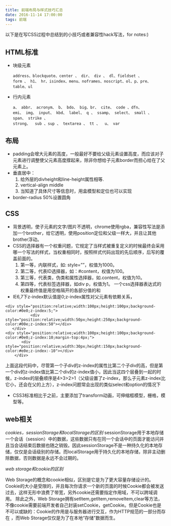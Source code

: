 ```yaml
---
title: 前端布局与样式技巧汇总
date: 2016-11-14 17:00:00
tags: 前端
---
```


以下是在写CSS过程中总结到的小技巧或者兼容性hack写法，for notes:)
## HTML标准
+ 块级元素
    ```
    address、blockquote、center 、 dir、 div 、 dl、fieldset 、
    form 、 h1、 hr、isindex、menu、noframes、noscript、ol、p、pre、table、ul
    ```
+ 行内元素
    ```
    a、 abbr、 acronym、 b、 bdo、 big、br、 cite、 code 、dfn、
    emi、 img、 input、 kbd、 label、 q 、 ssamp、 select、 small 、 span、 strike 、
    strong、  sub 、sup 、 textarea 、 tt 、  u、 var 
    ```
## 布局
+ padding会增大元素的高度，一般最好不要给父级元素设置高度，而应该对子元素进行调整使父元素高度撑起来，除非你想给子元素border而担心给在了父元素上。
+ 垂直居中：  
	1. 给外层的divheight和line-height属性相等.
	2. vertical-align middle
	3. 当知道了具体尺寸等信息时，用盒模型和定位也可以实现
+ border-radius 50%设置圆角

## CSS
+ 背景透明，使子元素的文字/图片不透明，chrome使用rgba，兼容性写法是添加一个brother，给它透明，使用position定位和父级一样大，并且让其他brother浮动。
+ CSS的选择器有一个权重问题，它规定了当样式被重复定义的时候最终会采用哪一个写法的样式，当权重相同时，按照样式代码出现的先后顺序，后写的覆盖前面的。
  1. 第一等，内联样式，如: style=””，权值为1000。
  2. 第二等，代表ID选择器，如：#content，权值为100。
  3. 第三等，代表类，伪类和属性选择器，如.content，权值为10。
  4. 第四等，代表标签选择器，如div p，权值为1。
  一个css选择器表达式的权重最终值是用空格隔开的各部分值的和
+ IE6,7下z-index默认值是0;z-index属性对父元素有依赖关系，
``` 
<div style="position:relative;width:100px;height:100px;background-color:#0e0;z-index:5;">
           <div style="position:relative;width:50px;height:250px;background-color:#00e;z-index:50"></div>
   </div>
<div style="position:relative;width:100px;height:100px;background-color:#0e0;z-index:10;margin-top:4px;">
       <div style="position:relative;width:30px;height:150px;background-color:#e0e;z-index:-10"></div>
    </div>
```
  上面这段代码中，尽管第一个子div的z-index的属性比第二个子div的高，但是第一个div的z-index值比第二个div的z-index值小，因此当这四个层叠到一起的时候，z-index的层叠顺序是4>3>2>1（父级设置了z-index，那么子元素z-index比它小，还会在父的上方），z-index问题常会出现的类似select和option的情况下
+ CSS3标准相比于之前，主要添加了transform动画，可伸缩框模型，栅格，模型等。

## web相关
*cookies，sessionStorage和localStorage的区别*
 sessionStorage用于本地存储一个会话（session）中的数据，这些数据只有在同一个会话中的页面才能访问并且当会话结束后数据也随之销毁。因此sessionStorage不是一种持久化的本地存储，仅仅是会话级别的存储。而localStorage用于持久化的本地存储，除非主动删除数据，否则数据是永远不会过期的。
 
*web storage和cookie的区别*
 
 Web Storage的概念和cookie相似，区别是它是为了更大容量存储设计的。Cookie的大小是受限的，并且每次你请求一个新的页面的时候Cookie都会被发送过去，这样无形中浪费了带宽，另外cookie还需要指定作用域，不可以跨域调用。 除此之外，Web Storage拥有setItem,getItem,removeItem,clear等方法，不像cookie需要前端开发者自己封装setCookie，getCookie。但是Cookie也是不可以或缺的：Cookie的作用是与服务器进行交互，作为HTTP规范的一部分而存在 ，而Web Storage仅仅是为了在本地“存储”数据而生。
 
 